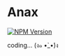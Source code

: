 # Anax

[![NPM Version][npm-image]][npm-url]

coding... (ง๑ •̀_•́)ง

[npm-image]: https://img.shields.io/npm/v/anax.svg
[npm-url]: https://www.npmjs.com/package/anax
